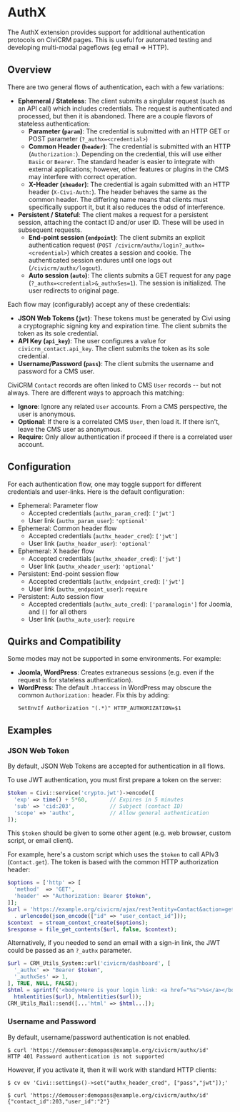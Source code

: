 # AuthX

The AuthX extension provides support for additional authentication protocols on CiviCRM pages.
This is useful for automated testing and developing multi-modal pageflows (eg email => HTTP).

## Overview

There are two general flows of authentication, each with a few variations:

* __Ephemeral / Stateless__: The client submits a singlular request (such as an API call) which includes credentials. The request is authenticated and processed, but then it is abandoned.
  There are a couple flavors of stateless authentication:
    * __Parameter (`param`)__: The credential is submitted with an HTTP GET or POST parameter (`?_authx=<credential>`)
    * __Common Header (`header`)__: The credential is submitted with an HTTP (`Authorization:`). Depending on the credential, this will use either `Basic` or `Bearer`.
      The standard header is easier to integrate with external applications; however, other features or plugins in the CMS may interfere with correct operation.
    * __X-Header (`xheader`)__: The credential is again submitted with an HTTP header (`X-Civi-Auth:`). The header behaves the same as the common header. The
      differing name means that clients must specifically support it, but it also reduces the odsd of interference.
* __Persistent / Stateful__: The client makes a request for a persistent session, attaching the contact ID and/or user ID. These will be used in subsequent requests.
    * __End-point session (`endpoint`)__: The client submits an explicit authentication request (`POST /civicrm/authx/login?_authx=<credential>`) which creates a session and cookie.
      The authenticated session endures until one logs out (`/civicrm/authx/logout`).
    * __Auto session (`auto`)__: The clients submits a GET request for any page (`?_authx=<credential>&_authxSes=1`). The session is initialized. The user redirects
      to original page.

Each flow may (configurably) accept any of these credentials:

* __JSON Web Tokens (`jwt`)__: These tokens must be generated by Civi using a cryptographic signing key and expiration time.
  The client submits the token as its sole credential.
* __API Key (`api_key`)__: The user configures a value for `civicrm_contact.api_key`. The client submits
  the token as its sole credential.
* __Username/Password (`pass`)__: The client submits the username and password for a CMS user.

CiviCRM `Contact` records are often linked to CMS `User` records -- but not always. There are different ways to approach this matching:

* __Ignore__: Ignore any related `User` accounts. From a CMS perspective, the user is anonymous.
* __Optional__:  If there is a correlated CMS `User`, then load it. If there isn't, leave the CMS user as anonymous.
* __Require__: Only allow authentication if proceed if there is a correlated user account.

## Configuration

For each authentication flow, one may toggle support for different credentials and user-links. Here is the default configuration:

* Ephemeral: Parameter flow
    * Accepted credentials (`authx_param_cred`): `['jwt']`
    * User link (`authx_param_user`): `'optional'`
* Ephemeral: Common header flow
    * Accepted credentials (`authx_header_cred`): `['jwt']`
    * User link (`authx_header_user`): `'optional'`
* Ephemeral: X header flow
    * Accepted credentials (`authx_xheader_cred`): `['jwt']`
    * User link (`authx_xheader_user`): `'optional'`
* Persistent: End-point session flow
    * Accepted credentials (`authx_endpoint_cred`): `['jwt']`
    * User link (`authx_endpoint_user`): `require`
* Persistent: Auto session flow
    * Accepted credentials (`authx_auto_cred`): `['paramalogin']` for Joomla, and `[]` for all others
    * User link (`authx_auto_user`): `require`

## Quirks and Compatibility

Some modes may not be supported in some environments. For example:

* __Joomla, WordPress__: Creates extraneous sessions (e.g. even if the request is for stateless authentication).
* __WordPress__: The default `.htaccess` in WordPress may obscure the common  `Authorization:` header. Fix this by adding:
    ```
    SetEnvIf Authorization "(.*)" HTTP_AUTHORIZATION=$1
    ```

## Examples

### JSON Web Token

By default, JSON Web Tokens are accepted for authentication in all flows.

To use JWT authentication, you must first prepare a token on the server:

```php
$token = Civi::service('crypto.jwt')->encode([
  'exp' => time() + 5*60,       // Expires in 5 minutes
  'sub' => 'cid:203',           // Subject (contact ID)
  'scope' => 'authx',           // Allow general authentication
]);
```

This `$token` should be given to some other agent (e.g.  web browser, custom script, or email client).

For example, here's a custom script which uses the `$token` to call APIv3 (`Contact.get`).  The token is based with the common HTTP authorization header:

```php
$options = ['http' => [
  'method'  => 'GET',
  'header' => "Authorization: Bearer $token",
]];
$url = 'https://example.org/civicrm/ajax/rest?entity=Contact&action=get&json='
  . urlencode(json_encode(["id" => "user_contact_id"]));
$context  = stream_context_create($options);
$response = file_get_contents($url, false, $context);
```

Alternatively, if you needed to send an email with a sign-in link, the JWT could be passed as an `?_authx` parameter.

```php
$url = CRM_Utils_System::url('civicrm/dashboard', [
  '_authx' => "Bearer $token",
  '_authxSes' => 1,
], TRUE, NULL, FALSE);
$html = sprintf('<body>Here is your login link: <a href="%s">%s</a></body>',
  htmlentities($url), htmlentities($url));
CRM_Utils_Mail::send([...'html' => $html...]);
```

### Username and Password

By default, username/password authentication is not enabled.

```
$ curl 'https://demouser:demopass@example.org/civicrm/authx/id'
HTTP 401 Password authentication is not supported
```

However, if you activate it, then it will work with standard HTTP clients:

```
$ cv ev 'Civi::settings()->set("authx_header_cred", ["pass","jwt"]);'

$ curl 'https://demouser:demopass@example.org/civicrm/authx/id'
{"contact_id":203,"user_id":"2"}
```
